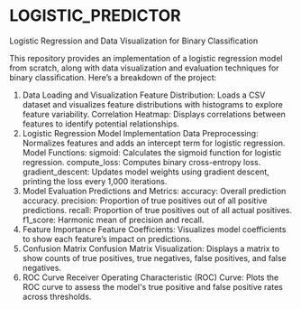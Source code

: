 # LOGISTIC_PREDICTOR
 
Logistic Regression and Data Visualization for Binary Classification

This repository provides an implementation of a logistic regression model from scratch, along with data visualization and evaluation techniques for binary classification. Here’s a breakdown of the project:

1. Data Loading and Visualization
Feature Distribution: Loads a CSV dataset and visualizes feature distributions with histograms to explore feature variability.
Correlation Heatmap: Displays correlations between features to identify potential relationships.
2. Logistic Regression Model Implementation
Data Preprocessing: Normalizes features and adds an intercept term for logistic regression.
Model Functions:
sigmoid: Calculates the sigmoid function for logistic regression.
compute_loss: Computes binary cross-entropy loss.
gradient_descent: Updates model weights using gradient descent, printing the loss every 1,000 iterations.
3. Model Evaluation
Predictions and Metrics:
accuracy: Overall prediction accuracy.
precision: Proportion of true positives out of all positive predictions.
recall: Proportion of true positives out of all actual positives.
f1_score: Harmonic mean of precision and recall.
4. Feature Importance
Feature Coefficients: Visualizes model coefficients to show each feature’s impact on predictions.
5. Confusion Matrix
Confusion Matrix Visualization: Displays a matrix to show counts of true positives, true negatives, false positives, and false negatives.
6. ROC Curve
Receiver Operating Characteristic (ROC) Curve: Plots the ROC curve to assess the model's true positive and false positive rates across thresholds.
